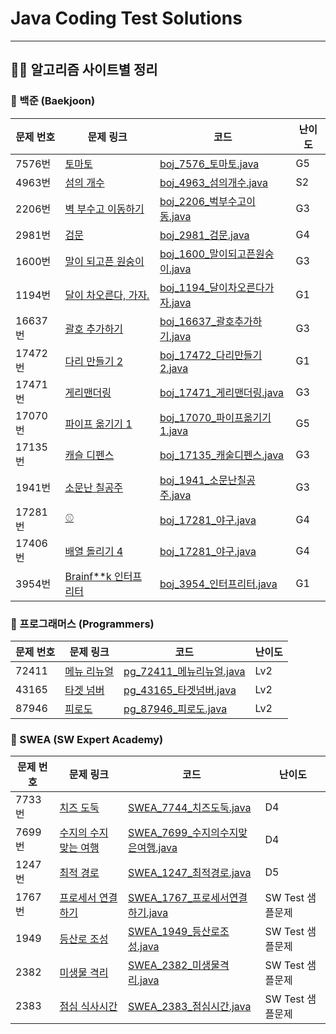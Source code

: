 # Java Coding Test Solutions 
---
## 👨‍💻 알고리즘 사이트별 정리
### 📌 백준 (Baekjoon)
| 문제 번호 | 문제 링크 | 코드 | 난이도 |
|----------|----------|------|------|
| 7576번 | [토마토](https://www.acmicpc.net/problem/7576) | [boj_7576_토마토.java](src/baekjoon/boj_7576_토마토.java) | G5 |
| 4963번 | [섬의 개수](https://www.acmicpc.net/problem/4963) | [boj_4963_섬의개수.java](src/baekjoon/boj_4963_섬의개수.java) | S2 |
| 2206번 | [벽 부수고 이동하기](https://www.acmicpc.net/problem/2206) | [boj_2206_벅부수고이동.java](src/baekjoon/boj_2206_벅부수고이동.java) | G3 |
| 2981번 | [검문](https://www.acmicpc.net/problem/2981) | [boj_2981_검문.java](src/baekjoon/boj_2981_검문.java) | G4 |
| 1600번 | [말이 되고픈 원숭이](https://www.acmicpc.net/problem/1600) | [boj_1600_말이되고픈원숭이.java](src/baekjoon/boj_1600_말이되고픈원숭이.java) | G3 |
| 1194번 | [달이 차오른다, 가자.](https://www.acmicpc.net/problem/1194) | [boj_1194_달이차오른다가자.java](src/baekjoon/boj_1194_달이차오른다가자.java) | G1 |
| 16637번 | [괄호 추가하기](https://www.acmicpc.net/problem/16637) | [boj_16637_괄호추가하기.java](src/baekjoon/boj_16637_괄호추가하기.java) | G3 |
| 17472번 | [다리 만들기 2](https://www.acmicpc.net/problem/17472) | [boj_17472_다리만들기2.java](src/baekjoon/boj_17472_다리만들기2.java) | G1 |
| 17471번 | [게리맨더링](https://www.acmicpc.net/problem/17471) | [boj_17471_게리맨더링.java](src\baekjoon\boj_17471_게리맨더링.java) | G3 |
| 17070번 | [파이프 옮기기 1](https://www.acmicpc.net/problem/17070) | [boj_17070_파이프옮기기1.java](src\baekjoon\boj_17070_파이프옮기기1.java) | G5 |
| 17135번 | [캐슬 디펜스](https://www.acmicpc.net/problem/17135) | [boj_17135_캐술디펜스.java](src\baekjoon\boj_17135_캐술디펜스.java) | G3 |
| 1941번 | [소문난 칠공주](https://www.acmicpc.net/problem/1941) | [boj_1941_소문난칠공주.java](src\baekjoon\boj_1941_소문난칠공주.java) | G3 |
| 17281번 | [⚾](https://www.acmicpc.net/problem/17281) | [boj_17281_야구.java](src\baekjoon\boj_17281_야구.java) | G4 |
| 17406번 | [배열 돌리기 4](https://www.acmicpc.net/problem/17406) | [boj_17281_야구.java](src\baekjoon\boj_17406_배열돌리기4.java) | G4 |
| 3954번 | [Brainf**k 인터프리터](https://www.acmicpc.net/problem/39546) | [boj_3954_인터프리터.java](src\baekjoon\boj_3954_인터프리터.java) | G1 |

### 📌 프로그래머스 (Programmers)
| 문제 번호 | 문제 링크 | 코드 | 난이도 |
|----------|----------|------|------|
| 72411 | [메뉴 리뉴얼](https://school.programmers.co.kr/learn/courses/30/lessons/72411) | [pg_72411_메뉴리뉴얼.java](src\Programmers\pg_72411_메뉴리뉴얼.java) | Lv2 |
| 43165 | [타겟 넘버](https://school.programmers.co.kr/learn/courses/30/lessons/43165) | [pg_43165_타겟넘버.java](src\Programmers\pg_43165_타겟넘버.java) | Lv2 |
| 87946 | [피로도](https://school.programmers.co.kr/learn/courses/30/lessons/87946) | [pg_87946_피로도.java](src\Programmers\pg_87946_피로도.java) | Lv2 |

### 📌 SWEA (SW Expert Academy)
| 문제 번호 | 문제 링크 | 코드 | 난이도 |
|----------|----------|------|------|
| 7733번 | [치즈 도둑](https://swexpertacademy.com/main/code/problem/problemDetail.do?contestProbId=AWrDOdQqRCUDFARG) | [SWEA_7744_치즈도둑.java](src/SWEA/SWEA_7744_치즈도둑.java) | D4 |
| 7699번 | [수지의 수지 맞는 여행](https://swexpertacademy.com/main/code/problem/problemDetail.do?contestProbId=AWqUzj0arpkDFARG) | [SWEA_7699_수지의수지맞은여행.java](src/SWEA/SWEA_7699_수지의수지맞은여행.java) | D4 |
| 1247번 | [최적 경로](https://swexpertacademy.com/main/code/problem/problemSolver.do?contestProbId=AV15OZ4qAPICFAYD) | [SWEA_1247_최적경로.java](src/SWEA/SWEA_1247_최적경로.java) | D5 |
| 1767번 | [프로세서 연결하기](https://swexpertacademy.com/main/code/problem/problemDetail.do?contestProbId=AV4suNtaXFEDFAUf#none) | [SWEA_1767_프로세서연결하기.java](src/SWEA/SWEA_1767_프로세서연결하기.java) | SW Test 샘플문제 |
| 1949 | [등산로 조성](https://swexpertacademy.com/main/code/problem/problemDetail.do?contestProbId=AV5PoOKKAPIDFAUq) | [SWEA_1949_등산로조성.java](src\SWEA\SWEA_1949_등산로조성.java) | SW Test 샘플문제 |
| 2382 | [미생물 격리](https://swexpertacademy.com/main/code/problem/problemDetail.do?contestProbId=AV597vbqAH0DFAVl&) | [SWEA_2382_미생물격리.java](src\SWEA\SWEA_2382_미생물격리.java) | SW Test 샘플문제 |
| 2383 | [점심 식사시간](https://swexpertacademy.com/main/code/problem/problemDetail.do?contestProbId=AV5-BEE6AK0DFAVl&) | [SWEA_2383_점심시간.java](src\SWEA\SWEA_2383_점심시간.java) | SW Test 샘플문제 |